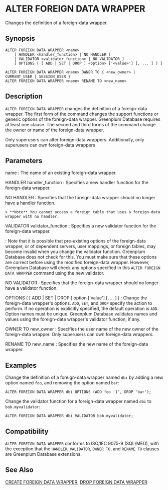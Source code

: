 # ALTER FOREIGN DATA WRAPPER

Changes the definition of a foreign-data wrapper.

## Synopsis

``` {#sql_command_synopsis}
ALTER FOREIGN DATA WRAPPER <name>
    [ HANDLER <handler_function> | NO HANDLER ]
    [ VALIDATOR <validator_function> | NO VALIDATOR ]
    [ OPTIONS ( [ ADD | SET | DROP ] <option> ['<value>'] [, ... ] ) ]

ALTER FOREIGN DATA WRAPPER <name> OWNER TO { <new_owner> | CURRENT_USER | SESSION_USER }
ALTER FOREIGN DATA WRAPPER <name> RENAME TO <new_name>
```

## Description

`ALTER FOREIGN DATA WRAPPER` changes the definition of a foreign-data wrapper. The first form of the command changes the support functions or generic options of the foreign-data wrapper. Greenplum Database requires at least one clause. The second and third forms of the command change the owner or name of the foreign-data wrapper.

Only superusers can alter foreign-data wrappers. Additionally, only superusers can own foreign-data wrappers

## Parameters

name
:   The name of an existing foreign-data wrapper.

HANDLER handler_function
:   Specifies a new handler function for the foreign-data wrapper.

NO HANDLER
:   Specifies that the foreign-data wrapper should no longer have a handler function.

    > **Note** You cannot access a foreign table that uses a foreign-data wrapper with no handler.

VALIDATOR validator_function
:   Specifies a new validator function for the foreign-data wrapper.

:   Note that it is possible that pre-existing options of the foreign-data wrapper, or of dependent servers, user mappings, or foreign tables, may become invalid when you change the validator function. Greenplum Database does not check for this. You must make sure that these options are correct before using the modified foreign-data wrapper. However, Greenplum Database will check any options specified in this `ALTER FOREIGN DATA WRAPPER` command using the new validator.

NO VALIDATOR
:   Specifies that the foreign-data wrapper should no longer have a validator function.

OPTIONS ( [ ADD | SET | DROP ] option ['value'] [, ... ] )
:   Change the foreign-data wrapper's options. `ADD`, `SET`, and `DROP` specify the action to perform. If no operation is explicitly specified, the default operation is `ADD`. Option names must be unique. Greenplum Database validates names and values using the foreign-data wrapper's validator function, if any.

OWNER TO new_owner
:   Specifies the user name of the new owner of the foreign-data wrapper. Only superusers can own foreign-data wrappers.

RENAME TO new_name
:   Specifies the new name of the foreign-data wrapper.

## Examples

Change the definition of a foreign-data wrapper named `dbi` by adding a new option named `foo`, and removing the option named `bar`:

```
ALTER FOREIGN DATA WRAPPER dbi OPTIONS (ADD foo '1', DROP 'bar');
```

Change the validator function for a foreign-data wrapper named `dbi` to `bob.myvalidator`:

```
ALTER FOREIGN DATA WRAPPER dbi VALIDATOR bob.myvalidator;
```

## Compatibility

`ALTER FOREIGN DATA WRAPPER` conforms to ISO/IEC 9075-9 (SQL/MED), with the exception that the `HANDLER`, `VALIDATOR`, `OWNER TO`, and `RENAME TO` clauses are Greenplum Database extensions.

## See Also

[CREATE FOREIGN DATA WRAPPER](/docs/sql-statements/sql-statement-create-foreign-data-wrapper.md), [DROP FOREIGN DATA WRAPPER](/docs/sql-statements/sql-statement-drop-foreign-data-wrapper.md)



